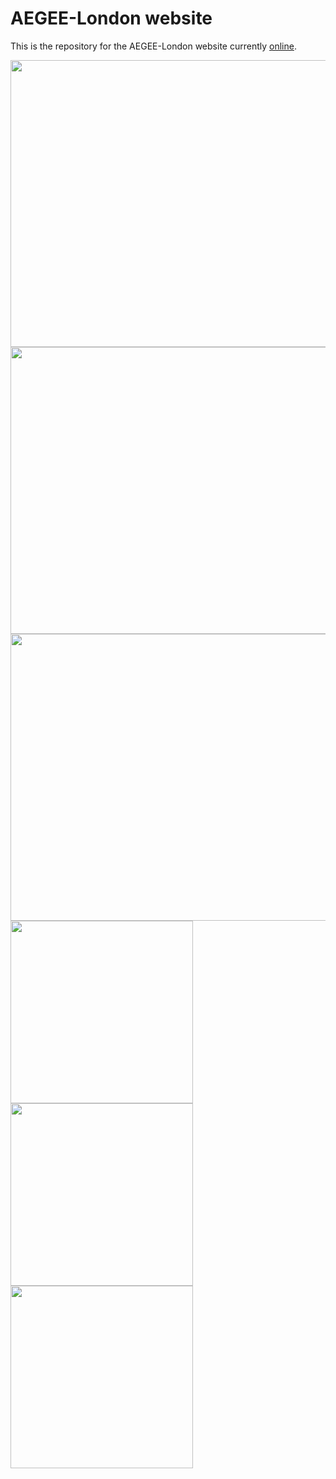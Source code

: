 # AEGEE-London website


This is the repository for the AEGEE-London website currently [online](http://aegee-london.eu).

<img align="center" src="http://i.imgur.com/NRnmv7G.png" width="900px" height="459px" />

<img align="center" src="http://i.imgur.com/tcvL4mQ.png" width="900px" height="459px" />

<img align="center" src="http://i.imgur.com/DwxLGsy.png" width="900px" height="459px" />

<img align="center" src="http://i.imgur.com/YeoOm6V.png" width="292px" />
<img align="center" src="http://i.imgur.com/badnhix.png" width="292px" />
<img align="center" src="http://i.imgur.com/0xEvuTA.png" width="292px" />

